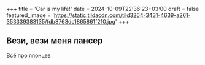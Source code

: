+++
title = 'Car is my life!'
date = 2024-10-09T22:36:23+03:00
draft = false
featured_image = 'https://static.tildacdn.com/tild3264-3431-4639-a261-353339383135/fdb8763dc1865861f210.jpg'
+++
## Вези, вези меня лансер

Всё про японцев
